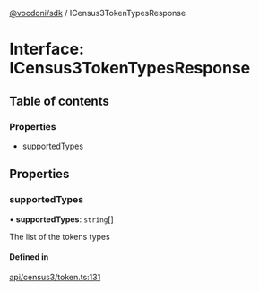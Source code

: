 [@vocdoni/sdk](/sdk) / ICensus3TokenTypesResponse

# Interface: ICensus3TokenTypesResponse

## Table of contents

### Properties

- [supportedTypes](ICensus3TokenTypesResponse#supportedtypes)

## Properties

### supportedTypes

• **supportedTypes**: `string`[]

The list of the tokens types

#### Defined in

[api/census3/token.ts:131](https://github.com/vocdoni/vocdoni-sdk/blob/c61694d51d7ca609cdc86440f23c7a75ea39ea5b/src/api/census3/token.ts#L131)
